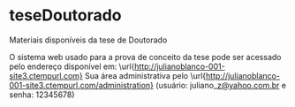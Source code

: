 # teseDoutorado
Materiais disponíveis da tese de Doutorado

O sistema web usado para a prova de conceito da tese pode ser acessado pelo endereço disponível em: \url{http://julianoblanco-001-site3.ctempurl.com} 
Sua área administrativa pelo \url{http://julianoblanco-001-site3.ctempurl.com/administration} (usuário: juliano\_z@yahoo.com.br e senha: 12345678)
